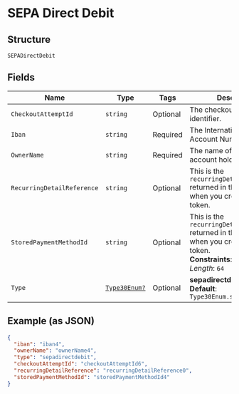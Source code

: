 
# SEPA Direct Debit

## Structure

`SEPADirectDebit`

## Fields

| Name | Type | Tags | Description |
|  --- | --- | --- | --- |
| `CheckoutAttemptId` | `string` | Optional | The checkout attempt identifier. |
| `Iban` | `string` | Required | The International Bank Account Number (IBAN). |
| `OwnerName` | `string` | Required | The name of the bank account holder. |
| `RecurringDetailReference` | `string` | Optional | This is the `recurringDetailReference` returned in the response when you created the token. |
| `StoredPaymentMethodId` | `string` | Optional | This is the `recurringDetailReference` returned in the response when you created the token.<br>**Constraints**: *Maximum Length*: `64` |
| `Type` | [`Type30Enum?`](../../doc/models/type-30-enum.md) | Optional | **sepadirectdebit**<br>**Default**: `Type30Enum.sepadirectdebit` |

## Example (as JSON)

```json
{
  "iban": "iban4",
  "ownerName": "ownerName4",
  "type": "sepadirectdebit",
  "checkoutAttemptId": "checkoutAttemptId6",
  "recurringDetailReference": "recurringDetailReference0",
  "storedPaymentMethodId": "storedPaymentMethodId4"
}
```

